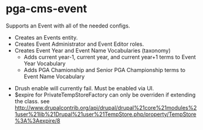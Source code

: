 # pga-cms-event		
Supports an Event with all of the needed configs.
- Creates an Events entity.
- Creates Event Administrator and Event Editor roles.
- Creates Event Year and Event Name Vocabularies (taxonomy)
  - Adds current year-1, current year, and current year+1 terms to Event Year Vocabulary
  - Adds PGA Chamionship and Senior PGA Championship terms to Event Name Vocabulary
  
* Drush enable will currently fail. Must be enabled via UI.
* $expire for PrivateTempStoreFactory can only be overriden if extending the class. see http://www.drupalcontrib.org/api/drupal/drupal%21core%21modules%21user%21lib%21Drupal%21user%21TempStore.php/property/TempStore%3A%3Aexpire/8
